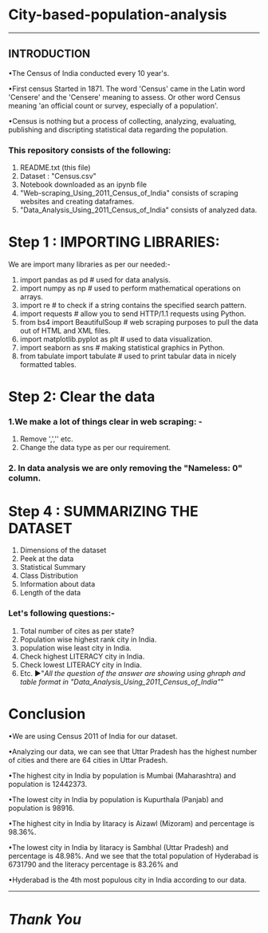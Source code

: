 # City-based-population-analysis
----------------------------------------------------------------------------------------------------------------------------------------
## INTRODUCTION

•The Census of India conducted every 10 year's.

•First census Started in 1871. The word 'Census' came in the Latin word 'Censere' and the 'Censere' meaning to assess. Or other word Census meaning 'an official count or survey, especially of a population'.

•Census is nothing but a process of collecting, analyzing, evaluating, publishing and discripting statistical data regarding the population.

### This repository consists of the following:
1. README.txt (this file)
2. Dataset : "Census.csv"
3. Notebook downloaded as an ipynb file
4. "Web-scraping_Using_2011_Census_of_India" consists of scraping websites and creating dataframes.
5. "Data_Analysis_Using_2011_Census_of_India" consists of analyzed data.

# Step 1 : IMPORTING LIBRARIES:
We are import many libraries as per our needed:-
1. import pandas as pd                 # used for data analysis.
2. import numpy as np                  # used to perform mathematical operations on arrays.
3. import re                           # to check if a string contains the specified search pattern.
4. import requests                     # allow you to send HTTP/1.1 requests using Python.
5. from bs4 import BeautifulSoup       # web scraping purposes to pull the data out of HTML and XML files.
6. import matplotlib.pyplot as plt     # used to data visualization.
7. import seaborn as sns               # making statistical graphics in Python.
8. from tabulate import tabulate       # used to print tabular data in nicely formatted tables.

# Step 2: Clear the data
### 1.We make a lot of things clear in web scraping: -
1. Remove ',','' etc.
2. Change the data type as per our requirement.
### 2. In data analysis we are only removing the "Nameless: 0" column.

# Step 4 : SUMMARIZING THE DATASET
1. Dimensions of the dataset
2. Peek at the data
3. Statistical Summary
4. Class Distribution
5. Information about data
6. Length of the data

### Let's following questions:-
1. Total number of cites as per state?
2. Population wise highest rank city in India.
4. population wise least city in India.
5. Check highest LITERACY city in India.
6. Check lowest LITERACY city in India.
7. Etc.
►"*All the question of the answer are showing using ghraph and table format in "Data_Analysis_Using_2011_Census_of_India"*"

# Conclusion
•We are using Census 2011 of India for our dataset.

•Analyzing our data, we can see that Uttar Pradesh has the highest number of cities and there are 64 cities in Uttar Pradesh.

•The highest city in India by population is Mumbai (Maharashtra) and population is 12442373. 

•The lowest city in India by population is Kupurthala (Panjab) and population is 98916. 

•The highest city in India by litaracy is Aizawl (Mizoram) and percentage is 98.36%.

•The lowest city in India by litaracy is Sambhal (Uttar Pradesh) and percentage is 48.98%. And we see that the total population of Hyderabad is 6731790 and the literacy percentage is 83.26% and 

•Hyderabad is the 4th most populous city in India according to our data.

----------------------------------------------------------------------------------------------------------------------------------------
 #                                                                *Thank You*

